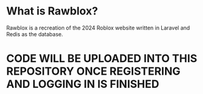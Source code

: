 # What is Rawblox?
Rawblox is a recreation of the 2024 Roblox website written in Laravel and Redis as the database.
# CODE WILL BE UPLOADED INTO THIS REPOSITORY ONCE REGISTERING AND LOGGING IN IS FINISHED
